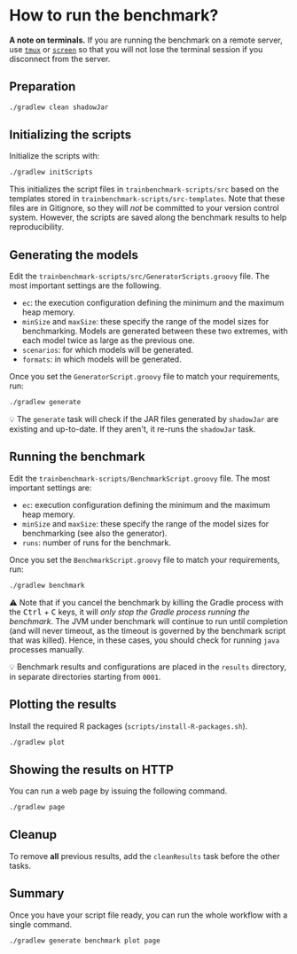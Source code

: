# How to run the benchmark?

**A note on terminals.** If you are running the benchmark on a remote server, use [`tmux`](https://tmux.github.io/) or [`screen`](https://www.gnu.org/software/screen/) so that you will not lose the terminal session if you disconnect from the server.

## Preparation

```bash
./gradlew clean shadowJar
```

## Initializing the scripts

Initialize the scripts with:

```bash
./gradlew initScripts
```

This initializes the script files in `trainbenchmark-scripts/src` based on the templates stored in `trainbenchmark-scripts/src-templates`. Note that these files are in Gitignore, so they will *not* be committed to your version control system. However, the scripts are saved along the benchmark results to help reproducibility.

## Generating the models

Edit the `trainbenchmark-scripts/src/GeneratorScripts.groovy` file. The most important settings are the following.

* `ec`: the execution configuration defining the minimum and the maximum heap memory.
* `minSize` and `maxSize`: these specify the range of the model sizes for benchmarking. Models are generated between these two extremes, with each model twice as large as the previous one.
* `scenarios`: for which models will be generated.
* `formats`: in which models will be generated.

Once you set the `GeneratorScript.groovy` file to match your requirements, run:

```bash
./gradlew generate
```

:bulb: The `generate` task will check if the JAR files generated by `shadowJar` are existing and up-to-date. If they aren't, it re-runs the `shadowJar` task.

## Running the benchmark

Edit the `trainbenchmark-scripts/BenchmarkScript.groovy` file. The most important settings are:

* `ec`: execution configuration defining the minimum and the maximum heap memory.
* `minSize` and `maxSize`: these specify the range of the model sizes for benchmarking (see also the generator).
* `runs`: number of runs for the benchmark.

Once you set the `BenchmarkScript.groovy` file to match your requirements, run:

```bash
./gradlew benchmark
```

:warning: Note that if you cancel the benchmark by killing the Gradle process with the <kbd>Ctrl</kbd> + <kbd>C</kbd> keys, it will *only stop the Gradle process running the benchmark*. The JVM under benchmark will continue to run until completion (and will never timeout, as the timeout is governed by the benchmark script that was killed). Hence, in these cases, you should check for running `java` processes manually.

:bulb: Benchmark results and configurations are placed in the `results` directory, in separate directories starting from `0001`.

## Plotting the results

Install the required R packages (`scripts/install-R-packages.sh`).

```bash
./gradlew plot
```

## Showing the results on HTTP

You can run a web page by issuing the following command.

```bash
./gradlew page
```

## Cleanup

To remove **all** previous results, add the `cleanResults` task before the other tasks.

## Summary

Once you have your script file ready, you can run the whole workflow with a single command.

```bash
./gradlew generate benchmark plot page
```
